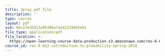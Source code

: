 ```yaml
---
title: 3play pdf file
description: ''
type: course
layout: pdf
uid: 66ca7ed5d13a9b30ba7ae421194b5eb1
file_type: application/pdf
file_location: >-
  https://open-learning-course-data-production.s3.amazonaws.com/res-6-012-introduction-to-probability-spring-2018/66ca7ed5d13a9b30ba7ae421194b5eb1_G11r4Srh4u8.pdf
course_id: res-6-012-introduction-to-probability-spring-2018
---
```

